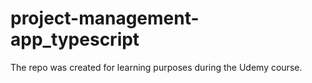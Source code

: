 # project-management-app_typescript

The repo was created for learning purposes during the Udemy course.